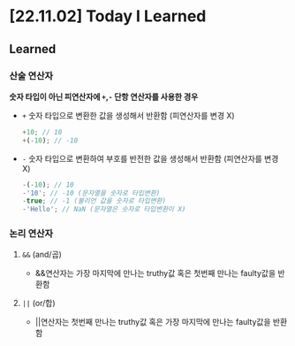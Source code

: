 # [22.11.02] Today I Learned

## Learned
### 산술 연산자
**숫자 타입이 아닌 피연산자에 `+`,`-` 단항 연산자를 사용한 경우**
- `+` 숫자 타입으로 변환한 값을 생성해서 반환함 (피연산자를 변경 X) 
    ```js
    +10; // 10
    +(-10); // -10
    ```
- `-` 숫자 타입으로 변환하여 부호를 반전한 값을 생성해서 반환함 (피연산자를 변경 X)
    ```js
    -(-10); // 10
    -'10'; // -10 (문자열을 숫자로 타입변환)
    -true; // -1 (불리언 값을 숫자로 타입변환)
    -'Hello'; // NaN (문자열은 숫자로 타입변환이 X)
    ```

### 논리 연산자
1) `&&` (and/곱)
    - &&연산자는 가장 마지막에 만나는 truthy값 혹은 첫번째 만나는 faulty값을 반환함

2) `||` (or/합)
    - ||연산자는 첫번째 만나는 truthy값 혹은 가장 마지막에 만나는 faulty값을 반환함  